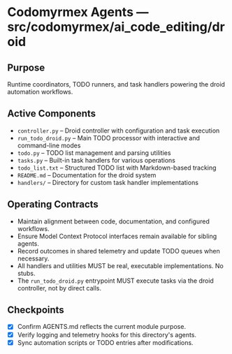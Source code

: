 # Codomyrmex Agents — src/codomyrmex/ai_code_editing/droid

## Purpose
Runtime coordinators, TODO runners, and task handlers powering the droid automation workflows.

## Active Components
- `controller.py` – Droid controller with configuration and task execution
- `run_todo_droid.py` – Main TODO processor with interactive and command-line modes
- `todo.py` – TODO list management and parsing utilities
- `tasks.py` – Built-in task handlers for various operations
- `todo_list.txt` – Structured TODO list with Markdown-based tracking
- `README.md` – Documentation for the droid system
- `handlers/` – Directory for custom task handler implementations

## Operating Contracts
- Maintain alignment between code, documentation, and configured workflows.
- Ensure Model Context Protocol interfaces remain available for sibling agents.
- Record outcomes in shared telemetry and update TODO queues when necessary.
- All handlers and utilities MUST be real, executable implementations. No stubs.
- The `run_todo_droid.py` entrypoint MUST execute tasks via the droid controller, not by direct calls.

## Checkpoints
- [x] Confirm AGENTS.md reflects the current module purpose.
- [x] Verify logging and telemetry hooks for this directory's agents.
- [x] Sync automation scripts or TODO entries after modifications.
